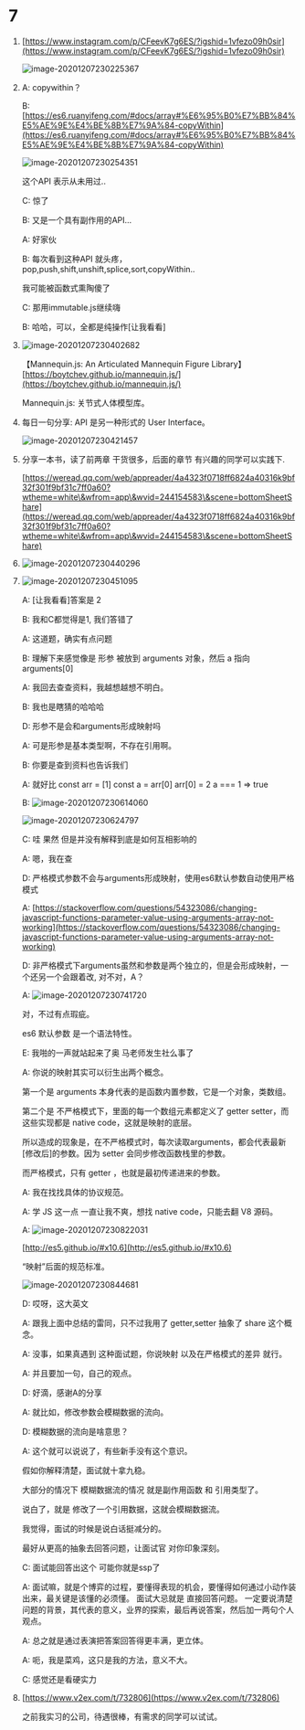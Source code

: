# 7

1.  [https://www.instagram.com/p/CFeevK7g6ES/?igshid=1vfezo09h0sir](https://www.instagram.com/p/CFeevK7g6ES/?igshid=1vfezo09h0sir)

    ![image-20201207230225367](../../../.gitbook/assets/image-20201207230225367.png)
2.  A: copywithin？

    B: [https://es6.ruanyifeng.com/#docs/array#%E6%95%B0%E7%BB%84%E5%AE%9E%E4%BE%8B%E7%9A%84-copyWithin](https://es6.ruanyifeng.com/#docs/array#%E6%95%B0%E7%BB%84%E5%AE%9E%E4%BE%8B%E7%9A%84-copyWithin)

    ![image-20201207230254351](<../../../.gitbook/assets/image-20201207230254351 (1).png>)

    这个API 表示从未用过..

    C: 惊了

    B: 又是一个具有副作用的API...

    A: 好家伙

    B: 每次看到这种API 就头疼，pop,push,shift,unshift,splice,sort,copyWithin..

    我可能被函数式熏陶傻了

    C: 那用immutable.js继续嗨

    B: 哈哈，可以，全都是纯操作\[让我看看]
3.  ![image-20201207230402682](../../../.gitbook/assets/image-20201207230402682.png)

    【Mannequin.js: An Articulated Mannequin Figure Library】[https://boytchev.github.io/mannequin.js/](https://boytchev.github.io/mannequin.js/)

    Mannequin.js: 关节式人体模型库。
4.  每日一句分享: API 是另一种形式的 User Interface。

    ![image-20201207230421457](../../../.gitbook/assets/image-20201207230421457.png)
5.  分享一本书，读了前两章 干货很多，后面的章节 有兴趣的同学可以实践下.

    [https://weread.qq.com/web/appreader/4a4323f0718ff6824a40316k9bf32f301f9bf31c7ff0a60?wtheme=white\&wfrom=app\&wvid=244154583\&scene=bottomSheetShare](https://weread.qq.com/web/appreader/4a4323f0718ff6824a40316k9bf32f301f9bf31c7ff0a60?wtheme=white\&wfrom=app\&wvid=244154583\&scene=bottomSheetShare)
6. ![image-20201207230440296](<../../../.gitbook/assets/image-20201207230440296 (2) (1).png>)
7.  ![image-20201207230451095](<../../../.gitbook/assets/image-20201207230451095 (1).png>)

    A: \[让我看看]答案是 2

    B: 我和C都觉得是1, 我们答错了

    A: 这道题，确实有点问题

    B: 理解下来感觉像是 形参 被放到 arguments 对象，然后 a 指向 arguments\[0]

    A: 我回去查查资料，我越想越想不明白。

    B: 我也是瞎猜的哈哈哈

    D: 形参不是会和arguments形成映射吗

    A: 可是形参是基本类型啊，不存在引用啊。

    B: 你要是查到资料也告诉我们

    A: 就好比 const arr = \[1] const a = arr\[0] arr\[0] = 2 a === 1 => true

    B: ![image-20201207230614060](<../../../.gitbook/assets/image-20201207230614060 (1).png>)

    ![image-20201207230624797](<../../../.gitbook/assets/image-20201207230624797 (1).png>)

    C: 哇 果然 但是并没有解释到底是如何互相影响的

    A: 嗯，我在查

    D: 严格模式参数不会与arguments形成映射，使用es6默认参数自动使用严格模式

    A: [https://stackoverflow.com/questions/54323086/changing-javascript-functions-parameter-value-using-arguments-array-not-working](https://stackoverflow.com/questions/54323086/changing-javascript-functions-parameter-value-using-arguments-array-not-working)

    D: 非严格模式下arguments虽然和参数是两个独立的，但是会形成映射，一个还另一个会跟着改, 对不对，A？

    A: ![image-20201207230741720](<../../../.gitbook/assets/image-20201207230741720 (1).png>)

    对，不过有点瑕疵。

    es6 默认参数 是一个语法特性。

    E: 我啪的一声就站起来了奥 马老师发生社么事了

    A: 你说的映射其实可以衍生出两个概念。

    第一个是 arguments 本身代表的是函数内置参数，它是一个对象，类数组。

    第二个是 不严格模式下，里面的每一个数组元素都定义了 getter setter，而这些实现都是 native code，这就是映射的底层。

    所以造成的现象是，在不严格模式时，每次读取arguments，都会代表最新\[修改后]的参数。因为 setter 会同步修改函数栈里的参数。

    而严格模式，只有 getter ，也就是最初传递进来的参数。

    A: 我在找找具体的协议规范。

    A: 学 JS 这一点 一直让我不爽，想找 native code，只能去翻 V8 源码。

    A: ![image-20201207230822031](../../../.gitbook/assets/image-20201207230822031.png)

    [http://es5.github.io/#x10.6](http://es5.github.io/#x10.6)

    “映射”后面的规范标准。

    ![image-20201207230844681](<../../../.gitbook/assets/image-20201207230844681 (1).png>)

    D: 哎呀，这大英文

    A: 跟我上面中总结的雷同，只不过我用了 getter,setter 抽象了 share 这个概念。

    A: 没事，如果真遇到 这种面试题，你说映射 以及在严格模式的差异 就行。

    A: 并且要加一句，自己的观点。

    D: 好滴，感谢A的分享

    A: 就比如，修改参数会模糊数据的流向。

    D: 模糊数据的流向是啥意思？

    A: 这个就可以说说了，有些新手没有这个意识。

    假如你解释清楚，面试就十拿九稳。

    大部分的情况下 模糊数据流的情况 就是副作用函数 和 引用类型了。

    说白了，就是 修改了一个引用数据，这就会模糊数据流。

    我觉得，面试的时候是说白话挺减分的。

    最好从更高的抽象去回答问题，让面试官 对你印象深刻。

    C: 面试能回答出这个 可能你就是ssp了

    A: 面试嘛，就是个博弈的过程，要懂得表现的机会，要懂得如何通过小动作装出来，最关键是该懂的必须懂。 面试大忌就是 直接回答问题。 一定要说清楚 问题的背景，其代表的意义，业界的探索，最后再说答案，然后加一两句个人观点。

    A: 总之就是通过表演把答案回答得更丰满，更立体。

    A: 呃，我是菜鸡，这只是我的方法，意义不大。

    C: 感觉还是看硬实力
8.  [https://www.v2ex.com/t/732806](https://www.v2ex.com/t/732806)

    之前我实习的公司，待遇很棒，有需求的同学可以试试。
